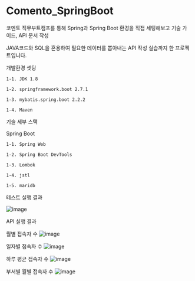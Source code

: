 # Comento_SpringBoot 

코멘토 직무부트캠프를 통해 Spring과 Spring Boot 환경을 직접 세팅해보고 기술 가이드, API 문서 작성

JAVA코드와 SQL을 혼용하여 필요한 데이터를 뽑아내는 API 작성 실습까지 한 프로젝트입니다.

개발환경 셋팅

    1-1. JDK 1.8

    1-2. springframework.boot 2.7.1

    1-3. mybatis.spring.boot 2.2.2
    
    1-4. Maven 
    
기술 세부 스택

Spring Boot

    1-1. Spring Web
    
    1-2. Spring Boot DevTools
    
    1-3. Lombok
    
    1-4. jstl
    
    1-5. maridb 
    
테스트 실행 결과

  ![image](https://user-images.githubusercontent.com/84260096/176841467-ad8fdcaa-d43d-423d-8f52-650dc7f9b860.png)
  
  
  
API 실행 결과

월별 접속자 수
![image](https://user-images.githubusercontent.com/84260096/178091901-06f98b02-c194-47e2-abc9-ed0674c99307.png)


일자별 접속자 수
![image](https://user-images.githubusercontent.com/84260096/178091924-c25ecf53-fe16-4b83-8701-b6d873e3b1b9.png)


하루 평균 접속자 수
![image](https://user-images.githubusercontent.com/84260096/178091935-35165d36-dca0-414e-b8d9-1edd792fa9d9.png)


부서별 월별 접속자 수
![image](https://user-images.githubusercontent.com/84260096/178091965-4fa47854-568f-42b4-889a-9c370a10c9b1.png)
